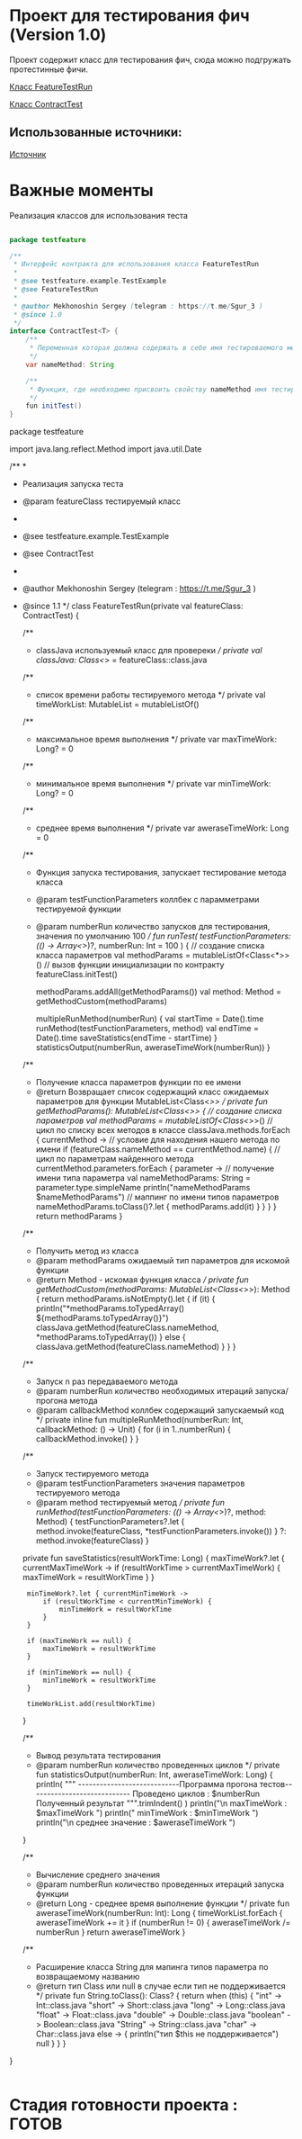 
# Проект для тестирования фич (Version 1.0)

Проект содержит класс для тестирования фич, сюда можно подгружать протестинные фичи.

[Класс FeatureTestRun](https://github.com/Sguruu/Teaching-project-on-technology-and-others/blob/TestFeatureMain/src/main/kotlin/testfeature/FeatureTestRun.kt)

[Класс ContractTest](https://github.com/Sguruu/Teaching-project-on-technology-and-others/blob/TestFeatureMain/src/main/kotlin/testfeature/ContractTest.kt)

## Использованные источники:
[Источник](url)
##

# Важные моменты 
Реализация классов для использования теста 
```java

package testfeature

/**
 * Интерфейс контракта для использования класса FeatureTestRun
 *
 * @see testfeature.example.TestExample
 * @see FeatureTestRun
 *
 * @author Mekhonoshin Sergey (telegram : https://t.me/Sgur_3 )
 * @since 1.0
 */
interface ContractTest<T> {
    /**
     * Переменная которая должна содержать в себе имя тестироваемого метода
     */
    var nameMethod: String

    /**
     * Функция, где необходимо присвоить свойству nameMethod имя тестирумеого метода
     */
    fun initTest()
}

```
package testfeature

import java.lang.reflect.Method
import java.util.Date

/**
 *
 * Реализация запуска теста
 * @param featureClass тестируемый класс
 *
 * @see testfeature.example.TestExample
 * @see ContractTest
 *
 * @author Mekhonoshin Sergey (telegram : https://t.me/Sgur_3 )
 * @since 1.1
 */
class FeatureTestRun<T>(private val featureClass: ContractTest<T>) {

    /**
     *  classJava используемый класс для провереки
     */
    private val classJava: Class<*> = featureClass::class.java

    /**
     * список времени работы тестируемого метода
     */
    private val timeWorkList: MutableList<Long> = mutableListOf()

    /**
     * максимальное время выполнения
     */
    private var maxTimeWork: Long? = 0

    /**
     * минимальное время выполнения
     */
    private var minTimeWork: Long? = 0

    /**
     * среднее время выполнения
     */
    private var aweraseTimeWork: Long = 0

    /**
     * Функция запуска тестирования, запускает тестирование метода класса
     * @param testFunctionParameters коллбек с парамметрами тестируемой функции
     * @param numberRun количество запусков для тестирования, значения по умолчанию 100
     */
    fun runTest(
        testFunctionParameters: (() -> Array<*>)?,
        numberRun: Int = 100
    ) {
        // создание списка класса параметров
        val methodParams = mutableListOf<Class<*>>()
        // вызов функции инициализации по контракту
        featureClass.initTest()

        methodParams.addAll(getMethodParams())
        val method: Method = getMethodCustom(methodParams)


        multipleRunMethod(numberRun) {
            val startTime = Date().time
            runMethod(testFunctionParameters, method)
            val endTime = Date().time
            saveStatistics(endTime - startTime)
        }
        statisticsOutput(numberRun, aweraseTimeWork(numberRun))
    }

    /**
     * Получение класса параметров функции по ее имени
     * @return Возвращает список содержащий класс ожидаемых параметров для функции MutableList<Class<*>>
     */
    private fun getMethodParams(): MutableList<Class<*>> {
        // создание списка параметров
        val methodParams = mutableListOf<Class<*>>()
        // цикл по списку всех методов в классе
        classJava.methods.forEach { currentMethod ->
            // условие для находения нашего метода по имени
            if (featureClass.nameMethod == currentMethod.name) {
                // цикл по параметрам найденного метода
                currentMethod.parameters.forEach { parameter ->
                    // получение имени типа параметра
                    val nameMethodParams: String = parameter.type.simpleName
                    println("nameMethodParams $nameMethodParams")
                    // маппинг по имени типов параметров
                    nameMethodParams.toClass()?.let { methodParams.add(it) }
                }
            }
        }
        return methodParams
    }

    /**
     * Получить метод из класса
     * @param methodParams ожидаемый тип параметров для искомой функции
     * @return  Method  - искомая функция класса
     */
    private fun getMethodCustom(methodParams: MutableList<Class<*>>): Method {
        return methodParams.isNotEmpty().let {
            if (it) {
                println("*methodParams.toTypedArray() ${methodParams.toTypedArray()}")
                classJava.getMethod(featureClass.nameMethod, *methodParams.toTypedArray())
            } else {
                classJava.getMethod(featureClass.nameMethod)
            }
        }
    }

    /**
     * Запуск n раз передаваемого метода
     * @param numberRun количество необходимых итераций запуска/прогона метода
     * @param callbackMethod коллбек содержащий запускаемый код
     */
    private inline fun multipleRunMethod(numberRun: Int, callbackMethod: () -> Unit) {
        for (i in 1..numberRun) {
            callbackMethod.invoke()
        }
    }

    /**
     * Запуск тестируемого метода
     * @param testFunctionParameters значения параметров тестируемого метода
     * @param method тестируемый метод
     */
    private fun runMethod(testFunctionParameters: (() -> Array<*>)?, method: Method) {
        testFunctionParameters?.let {
            method.invoke(featureClass, *testFunctionParameters.invoke())
        } ?: method.invoke(featureClass)
    }


    private fun saveStatistics(resultWorkTime: Long) {
        maxTimeWork?.let { currentMaxTimeWork ->
            if (resultWorkTime > currentMaxTimeWork) {
                maxTimeWork = resultWorkTime
            }
        }

        minTimeWork?.let { currentMinTimeWork ->
            if (resultWorkTime < currentMinTimeWork) {
                minTimeWork = resultWorkTime
            }
        }

        if (maxTimeWork == null) {
            maxTimeWork = resultWorkTime
        }

        if (minTimeWork == null) {
            minTimeWork = resultWorkTime
        }

        timeWorkList.add(resultWorkTime)
    }

    /**
     * Вывод результата тестирования
     * @param numberRun количество проведенных циклов
     */
    private fun statisticsOutput(numberRun: Int, aweraseTimeWork: Long) {
        println(
            """
            ----------------------------Программа прогона тестов----------------------------
            Проведено циклов : $numberRun
            Полученный результат 
        """.trimIndent()
        )
        println("\n maxTimeWork : $maxTimeWork ")
        println(" minTimeWork : $minTimeWork ")
        println("\n среднее значение : $aweraseTimeWork ")

    }

    /**
     * Вычисление среднего значения
     * @param numberRun количество проведенных итераций запуска функции
     * @return Long - среднее время выполнение функции
     */
    private fun aweraseTimeWork(numberRun: Int): Long {
        timeWorkList.forEach {
            aweraseTimeWork += it
        }
        if (numberRun != 0) {
            aweraseTimeWork /= numberRun
        }
        return aweraseTimeWork
    }

    /**
     * Расширение класса String для мапинга типов параметра по возвращаемому названию
     * @return тип Class или null в случае если тип не поддерживается
     */
    private fun String.toClass(): Class<out Any>? {
        return when (this) {
            "int" -> Int::class.java
            "short" -> Short::class.java
            "long" -> Long::class.java
            "float" -> Float::class.java
            "double" -> Double::class.java
            "boolean" -> Boolean::class.java
            "String" -> String::class.java
            "char" -> Char::class.java
            else -> {
                println("тип $this не поддерживается")
                null
            }
        }
    }

}
```java

```
# Стадия готовности проекта : ГОТОВ
